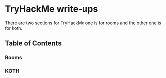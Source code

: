 # TryHackMe write-ups

There are two sections for TryHackMe one is for rooms and the other one is for koth.

## Table of Contents
### Rooms

### KOTH

